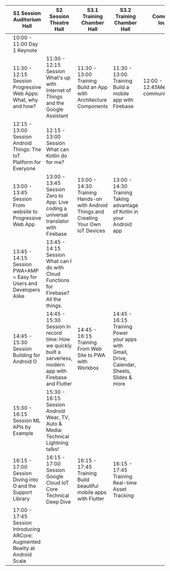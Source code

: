 |   | S1  Session  Auditorium Hall                                                 | S2  Session  Theatre Hall                                                                                     | S3.1  Training  Chamber Hall                                                          | S3.2  Training  Chamber Hall                                                              | Community lounge                         |
|---|----------------------------------------------------------------------------|-------------------------------------------------------------------------------------------------------------|-------------------------------------------------------------------------------------|-----------------------------------------------------------------------------------------|------------------------------------------|
|   | 10:00 - 11:00     Day 1 Keynote                                            |                                                                                                             |                                                                                     |                                                                                         |                                          |
|   | 11:30 - 12:15  Session  Progressive Web Apps: What, why and how?               | 11:30 - 12:15 Session What's up with Internet of Things and the Google Assistant                              | 11:30 - 13:00 Training Build an App with Architecture Components                      | 11:30 - 13:00 Training Build a mobile app with Firebase                                   | 12:00 - 12:45MeetupDACH community meetup |
|   | 12:15 - 13:00  Session Android Things: The IoT Platform for Everyone          | 12:15 - 13:00 Session What can Kotlin do for me?                                                              |                                                                                     |                                                                                         |                                          |
|   | 13:00 - 13:45  Session From website to Progressive Web App                    | 13:00 - 13:45 Session Zero to App: Live coding a universal translator with Firebase                           | 13:00 - 14:30 Training Hands-on with Android Things and Creating Your Own IoT Devices | 13:00 - 14:30 Training Taking advantage of Kotlin in your Android app                     |                                          |
|   | 13:45 - 14:15  Session PWA+AMP = Easy for Users and Developers Alike          | 13:45 - 14:15 Session What can I do with Cloud Functions for Firebase? All the things.                        |                                                                                     |                                                                                         |                                          |
|   | 14:45 - 15:30  Session Building for Android O                                 | 14:45 - 15:30 Session In record time: How we quickly built a serverless, modern app with Firebase and Flutter | 14:45 - 16:15 Training From Web Site to PWA with Workbox                              | 14:45 - 16:15 Training Power your apps with Gmail, Drive, Calendar, Sheets, Slides & more |                                          |
|   | 15:30 - 16:15  Session ML APIs by Example                                     | 15:30 - 16:15 Session Android Wear, TV, Auto & Media: Technical Lightning talks!                              |                                                                                     |                                                                                         |                                          |
|   | 16:15 - 17:00 Session Diving into O and the Support Library                  | 16:15 - 17:00 Session Google Cloud IoT Core Technical Deep Dive                                               | 16:15 - 17:45 Training Build beautiful mobile apps with Flutter                       | 16:15 - 17:45 Training Real-time Asset Tracking                                           |                                          |
|   | 17:00 - 17:45 Session Introducing ARCore: Augmented Reality at Android Scale |                                                                                                             |                                                                                     |                                                                                         |                                          |
